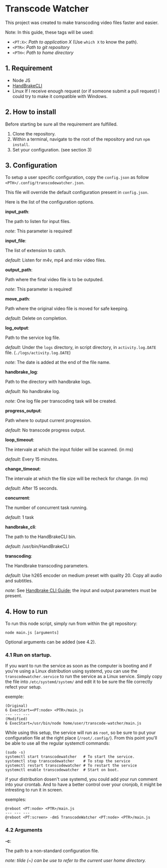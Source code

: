 # Transcode Watcher

This project was created to make transcoding video files faster and easier.

Note:
   In this guide, these tags will be used:

   * `<PT:X>`: *Path to application X* (Use `which X` to know the path).
   * `<PTR>`: *Path to git repository*
   * `<PTH>`: *Path to home directory*

## 1. Requirement

* Node JS
* [HandBrakeCLI](https://handbrake.fr/downloads.php)
* Linux
   If I receive enough request (or if someone submit a pull request) I could try to make it compatible with Windows.

## 2. How to install

Before starting be sure all the requirement are fulfilled.

1. Clone the repository.
2. Within a terminal, navigate to the root of the repository and run `npm install`.
3. Set your configuration. (see section 3)

## 3. Configuration

To setup a user specific configuration, copy the `config.json` as follow `<PTH>/.config/transcodewatcher.json`.

This file will override the default configuration present in `config.json`.

Here is the list of the configuration options.

**input_path**:
	
   The path to listen for input files.
   
   *note*: This parameter is required!

**input_file**:
	
   The list of extension to catch.
   
   *default*: Listen for m4v, mp4 and mkv video files.

**output_path**:
	
   Path where the final video file is to be outputed.
   
   *note*: This parameter is required!

**move_path**:
	
   Path where the original video file is moved for safe keeping.
   
   *default*: Delete on completion.

**log_output**:
	
   Path to the service log file.
   
   *default*: Under the `logs` directory, in script directory, in `activity.log.DATE` file. (`./logs/activity.log.DATE`)
   
   *note*: The date is added at the end of the file name.

**handbrake_log**:
	
   Path to the directory with handbrake logs.
   
   *default*: No handbrake log.
   
   *note*: One log file per transcoding task will be created.

**progress_output**:

   Path where to output current progression.
   
   *default*: No transcode progress output.

**loop_timeout**:

   The intervale at which the input folder will be scanned. (in ms)
   
   *default*: Every 15 minutes.

**change_timeout**:

   The intervale at which the file size will be recheck for change. (in ms)
   
   *default*: After 15 seconds.

**concurrent**:

   The number of concurrent task running.
   
   *default*: 1 task

**handbrake_cli**:

   The path to the HandBrakeCLI bin.
   
   *default*: /usr/bin/HandBrakeCLI

**transcoding**:

   The Handbrake transcoding parameters.
   
   *default*: Use h265 encoder on medium preset with quality 20. Copy all audio and subtitles.
   
   *note*: See [Handbrake CLI Guide](https://handbrake.fr/docs/en/latest/cli/cli-guide.html); the input and output parameters must be present.

## 4. How to run

To run this node script, simply run from within the git repository:

```
node main.js [arguments]
```

Optional arguments can be added (see 4.2).

### 4.1 Run on startup.

If you want to run the service as soon as the computer is booting and if you're using a Linux distribution using systemd, you can use the `transcodewatcher.service` to run the service as a Linux service.
Simply copy the file into `/etc/systemd/system/` and edit it to be sure the file correctly refect your setup.

exemple:

```
(Original)
6 ExecStart=<PT:node> <PTR>/main.js
--- --- ---
(Modified)
6 ExecStart=/usr/bin/node home/user/transcode-watcher/main.js
```

While using this setup, the service will run as `root`, so be sure to put your configuration file at the right place (`/root/.config/`).
From this point you'll be able to use all the regular systemctl commands:

```
(sudo -s)
systemctl start transcodewatcher   # To start the service.
systemctl stop transcodewatcher    # To stop the service
systemctl restart transcodewatcher # To restart the service
systemctl enable transcodewatcher  # Start on boot.
```

if your distribution dosen't use systemd, you could add your run comment into your crontab.
And to have a better control over your cronjob, it might be intresting to run it in screen.

exemples:

```
@reboot <PT:node> <PTR>/main.js
--- --- ---
@reboot <PT:screen> -dmS TranscodeWatcher <PT:node> <PTR>/main.js
```

### 4.2 Arguments

**-c**: 

   The path to a non-standard configuration file.
   
   *note: tilde (~) can be use to refer to the current user home directory.*
